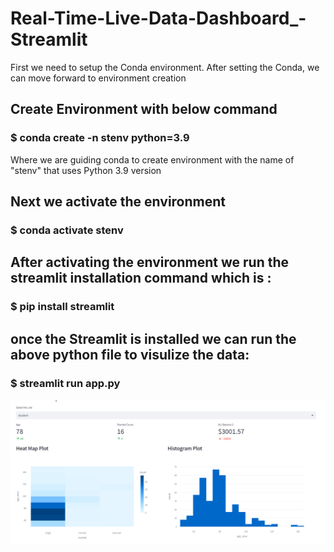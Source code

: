 # Real-Time-Live-Data-Dashboard_-Streamlit

First we need to setup the Conda environment. After setting the Conda, we can move forward to environment creation

## Create Environment with below command
### $ conda create -n stenv python=3.9
Where we are guiding conda to create environment with the name of "stenv" that uses Python 3.9 version

## Next we activate the environment
### $ conda activate stenv
## After activating the environment we run the streamlit installation command which is :
### $ pip install streamlit
## once the Streamlit is installed we can run the above python file to visulize the data:
### $ streamlit run app.py


![screenshot](https://github.com/Ruchi-Jindal/Real-Time-Live-Data-Dashboard_-Streamlit/blob/main/Image.png "Streamlit with live data")
